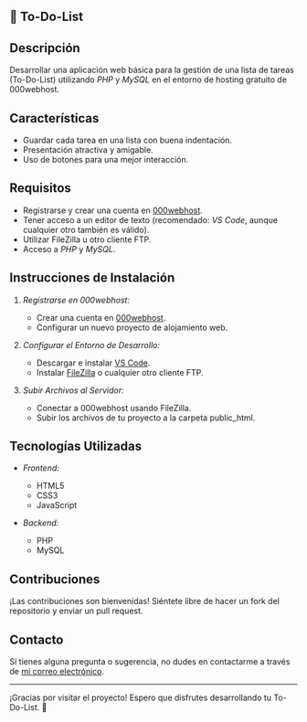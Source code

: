 ## 📝 To-Do-List

## Descripción
Desarrollar una aplicación web básica para la gestión de una lista de tareas (To-Do-List) utilizando *PHP* y *MySQL* en el entorno de hosting gratuito de 000webhost.

## Características
- Guardar cada tarea en una lista con buena indentación.
- Presentación atractiva y amigable.
- Uso de botones para una mejor interacción.

## Requisitos
- Registrarse y crear una cuenta en [000webhost](https://www.000webhost.com/).
- Tener acceso a un editor de texto (recomendado: *VS Code*, aunque cualquier otro también es válido).
- Utilizar FileZilla u otro cliente FTP.
- Acceso a *PHP* y *MySQL*.

## Instrucciones de Instalación
1. *Registrarse en 000webhost:*
   - Crear una cuenta en [000webhost](https://www.000webhost.com/).
   - Configurar un nuevo proyecto de alojamiento web.

2. *Configurar el Entorno de Desarrollo:*
   - Descargar e instalar [VS Code](https://code.visualstudio.com/).
   - Instalar [FileZilla](https://filezilla-project.org/) o cualquier otro cliente FTP.

3. *Subir Archivos al Servidor:*
   - Conectar a 000webhost usando FileZilla.
   - Subir los archivos de tu proyecto a la carpeta public_html.

## Tecnologías Utilizadas
- *Frontend:*
  - HTML5
  - CSS3
  - JavaScript

- *Backend:*
  - PHP
  - MySQL


## Contribuciones
¡Las contribuciones son bienvenidas! Siéntete libre de hacer un fork del repositorio y enviar un pull request.

## Contacto
Si tienes alguna pregunta o sugerencia, no dudes en contactarme a través de [mi correo electrónico](keylligarcia27@gmail.com).

---

¡Gracias por visitar el proyecto! Espero que disfrutes desarrollando tu To-Do-List. 🚀

